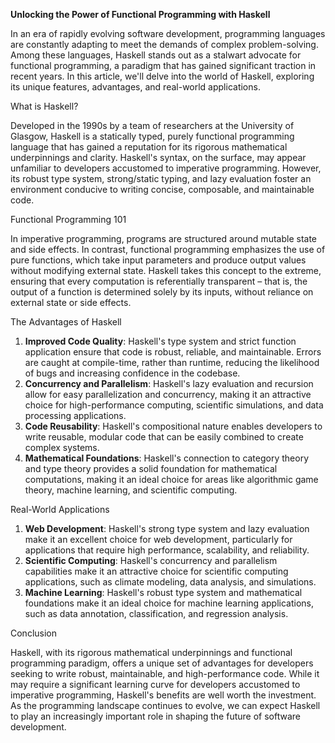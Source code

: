 **Unlocking the Power of Functional Programming with Haskell**

In an era of rapidly evolving software development, programming languages are constantly adapting to meet the demands of complex problem-solving. Among these languages, Haskell stands out as a stalwart advocate for functional programming, a paradigm that has gained significant traction in recent years. In this article, we'll delve into the world of Haskell, exploring its unique features, advantages, and real-world applications.

What is Haskell?

Developed in the 1990s by a team of researchers at the University of Glasgow, Haskell is a statically typed, purely functional programming language that has gained a reputation for its rigorous mathematical underpinnings and clarity. Haskell's syntax, on the surface, may appear unfamiliar to developers accustomed to imperative programming. However, its robust type system, strong/static typing, and lazy evaluation foster an environment conducive to writing concise, composable, and maintainable code.

Functional Programming 101

In imperative programming, programs are structured around mutable state and side effects. In contrast, functional programming emphasizes the use of pure functions, which take input parameters and produce output values without modifying external state. Haskell takes this concept to the extreme, ensuring that every computation is referentially transparent – that is, the output of a function is determined solely by its inputs, without reliance on external state or side effects.

The Advantages of Haskell

1. **Improved Code Quality**: Haskell's type system and strict function application ensure that code is robust, reliable, and maintainable. Errors are caught at compile-time, rather than runtime, reducing the likelihood of bugs and increasing confidence in the codebase.
2. **Concurrency and Parallelism**: Haskell's lazy evaluation and recursion allow for easy parallelization and concurrency, making it an attractive choice for high-performance computing, scientific simulations, and data processing applications.
3. **Code Reusability**: Haskell's compositional nature enables developers to write reusable, modular code that can be easily combined to create complex systems.
4. **Mathematical Foundations**: Haskell's connection to category theory and type theory provides a solid foundation for mathematical computations, making it an ideal choice for areas like algorithmic game theory, machine learning, and scientific computing.

Real-World Applications

1. **Web Development**: Haskell's strong type system and lazy evaluation make it an excellent choice for web development, particularly for applications that require high performance, scalability, and reliability.
2. **Scientific Computing**: Haskell's concurrency and parallelism capabilities make it an attractive choice for scientific computing applications, such as climate modeling, data analysis, and simulations.
3. **Machine Learning**: Haskell's robust type system and mathematical foundations make it an ideal choice for machine learning applications, such as data annotation, classification, and regression analysis.

Conclusion

Haskell, with its rigorous mathematical underpinnings and functional programming paradigm, offers a unique set of advantages for developers seeking to write robust, maintainable, and high-performance code. While it may require a significant learning curve for developers accustomed to imperative programming, Haskell's benefits are well worth the investment. As the programming landscape continues to evolve, we can expect Haskell to play an increasingly important role in shaping the future of software development.